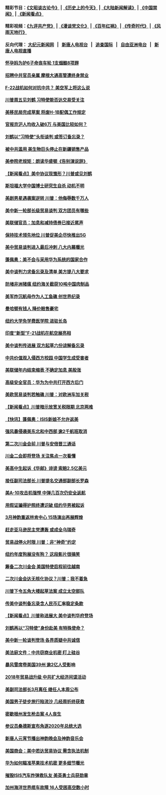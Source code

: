 #### 精彩节目：[《文昭谈古论今》](http://155.138.205.71/wenzhao) | [《历史上的今天》](http://155.138.205.71/today-in-history) | [《大陆新闻解读》](http://155.138.205.71/ntdtv-comedy) | [《中国禁闻》](http://155.138.205.71/ntdtv-news) | [《新闻看点》](http://155.138.205.71/news-insight) 

 #### 精彩视频：[《九评共产党》](http://155.138.205.71:10000/videos/jiuping) | [《漫谈党文化》](http://155.138.205.71:10000/videos/mtdwh) | [《百年红祸》](http://155.138.205.71:10000/videos/bnhh) | [《传奇时代》](http://155.138.205.71:10000/videos/legend) | [《风雨天地行》](http://155.138.205.71:10000/videos/fytdx) 

 #### 反向代理： [大纪元新闻网](http://155.138.205.71:10080/) &nbsp;&nbsp;|&nbsp;&nbsp; [新唐人电视台](http://155.138.205.71:8000/) &nbsp;&nbsp;|&nbsp;&nbsp; [追查国际](http://155.138.205.71:10010/) &nbsp;&nbsp;|&nbsp;&nbsp; [自由亚洲电台](http://155.138.205.71:9800/) &nbsp;&nbsp;|&nbsp;&nbsp; [新唐人电视直播](http://155.138.205.71/) 

#### [怀孕妈为护6子命丧车轮 1支烟酿8项罪](../pages/nsc412/n11064137.md?t=02221837) 

#### [招聘中共官员亲属 摩根大通高管遭终身禁业](../pages/nsc412/n11062061.md?t=02221837) 

#### [F-22战机如何对抗中共？ 美空军上将这么说](../pages/nsc412/n11063375.md?t=02221837) 

#### [川普周五见刘鹤 习特使能否达交易受关注](../pages/nsc412/n11062258.md?t=02221837) 

#### [美移民局完成草案 将废H-1B配偶工作规定](../pages/nsc412/n11061934.md?t=02221837) 

#### [官报京沪人均收入破6万 与美国比较如何？](../pages/nsc412/n11061157.md?t=02221837) 

#### [刘鹤以“习特使”头衔谈判 或签订备忘录？](../pages/nsc412/n11061744.md?t=02221837) 

#### [被中共滥用 美生物巨头停止在新疆销售产品](../pages/nsc412/n11061628.md?t=02221837) 

#### [美参院老规矩：朗读华盛顿《告别演说辞》](../pages/nsc412/n11061660.md?t=02221837) 

#### [【新闻看点】美中协议现雏形？川普或见刘鹤](../pages/nsc412/n11061396.md?t=02221837) 

#### [斯坦福大学中国博士研究生自杀 动机不明](../pages/nsc412/n11061563.md?t=02221837) 

#### [美剧男星遇袭案逆转 川普：他侮辱数千万人](../pages/nsc412/n11061494.md?t=02221837) 

#### [美中新一轮部长级贸易谈判 双方团员有哪些](../pages/nsc412/n11061476.md?t=02221837) 

#### [美联储官员：加息和减持债券已接近尾声](../pages/nsc412/n11061164.md?t=02221837) 

#### [保持技术领先地位 川普促美企尽快推出5G](../pages/nsc412/n11061363.md?t=02221837) 

#### [美中贸易谈判进入最后冲刺 八大内幕曝光](../pages/nsc412/n11061198.md?t=02221837) 

#### [蓬佩奥：美不会与采用华为系统的国家合作](../pages/nsc412/n11061146.md?t=02221837) 

#### [美中谈判力求备忘录及清单 美方提八大要求](../pages/nsc412/n11060804.md?t=02221837) 

#### [防堵非洲猪瘟 纽约海关截获10吨中国肉制品](../pages/nsc412/n11060084.md?t=02221837) 

#### [美军炸沉航母作为人工鱼礁 创世界纪录](../pages/nsc412/n11060575.md?t=02221837) 

#### [曼哈顿有钱人 降价赔售豪宅](../pages/nsc412/n11060031.md?t=02221837) 

#### [纽约大学免学费医学院 进驻长岛](../pages/nsc412/n11060097.md?t=02221837) 

#### [印度“新型”F-21战机在航空展亮相](../pages/nsc412/n11060186.md?t=02221837) 

#### [美中谈判传进展 双方起草六份谅解备忘录](../pages/nsc412/n11059856.md?t=02221837) 

#### [中共价值观入侵西方校园 中国学生成受害者](../pages/nsc412/n11059340.md?t=02221837) 

#### [美联储年内结束缩表 不确定加息 美股涨](../pages/nsc412/n11059270.md?t=02221837) 

#### [高级安全官员：华为为中共打开西方后门](../pages/nsc412/n11059100.md?t=02221837) 

#### [美欧贸易谈判若触礁 川普：对欧洲车加关税](../pages/nsc412/n11059114.md?t=02221837) 

#### [【新闻看点】川普暗示放宽关税限期 北京两难](../pages/nsc412/n11058764.md?t=02221837) 

#### [【快讯】蓬佩奥：ISIS新娘不允许返美](../pages/nsc412/n11058959.md?t=02221837) 

#### [强风暴侵袭美东北和中西部 逾2千航班取消](../pages/nsc412/n11058756.md?t=02221837) 

#### [第二次川金会前 川普与安倍晋三通话](../pages/nsc412/n11058939.md?t=02221837) 

#### [川金二会即将登场 关注焦点一次看懂](../pages/nsc412/n11058793.md?t=02221837) 

#### [美高中生起诉《华邮》诽谤 索赔2.5亿美元](../pages/nsc412/n11058279.md?t=02221837) 

#### [接任副司法部长 川普提名交通部副部长罗森](../pages/nsc412/n11058020.md?t=02221837) 

#### [美A-10攻击机强悍 中弹几百次仍安全返航](../pages/nsc412/n11057876.md?t=02221837) 

#### [用假证骗得护照终遭识破 纽约华男被起诉](../pages/nsc412/n11057256.md?t=02221837) 

#### [3月神韵重返林肯中心 15场演出再展辉煌](../pages/nsc412/n11057267.md?t=02221837) 

#### [赶走亚马逊民主党遭轰 或成全乌瑞奇](../pages/nsc412/n11057196.md?t=02221837) 

#### [贸易战停火时限 川普：非“神奇”约定](../pages/nsc412/n11056584.md?t=02221837) 

#### [纽约年度狗展没有狗？ 这段影片很搞笑](../pages/nsc412/n11057139.md?t=02221837) 

#### [筹备二次川金会 美国特使启程前往越南](../pages/nsc412/n11056751.md?t=02221837) 

#### [二次川金会达无核化协议？川普：我不着急](../pages/nsc412/n11056688.md?t=02221837) 

#### [川普下令五角大楼起草法案 成立太空部队](../pages/nsc412/n11056589.md?t=02221837) 

#### [传美中谈判备忘录含人民币汇率稳定条款](../pages/nsc412/n11056343.md?t=02221837) 

#### [【新闻看点】川普称进展大 美中谈判华府登场](../pages/nsc412/n11056046.md?t=02221837) 

#### [刘鹤再以“习特使”身份赴美 有特殊使命？](../pages/nsc412/n11055937.md?t=02221837) 

#### [美中新一轮谈判登场 各界质疑中共诚信](../pages/nsc412/n11056303.md?t=02221837) 

#### [美法庭文件：中共窃商业机密 盯上硅谷](../pages/nsc412/n11056260.md?t=02221837) 

#### [暴风雪席卷美国39州 逾2亿人受影响](../pages/nsc412/n11056079.md?t=02221837) 

#### [2018年贸易战升级 中共扩大经济间谍活动](../pages/nsc412/n11056018.md?t=02221837) 

#### [美副司法部长3月离任 继任人本周公布](../pages/nsc412/n11055968.md?t=02221837) 

#### [美国男子徒步旅行陷流沙 几经周折终获救](../pages/nsc412/n11055534.md?t=02221837) 

#### [密歇根州发生枪击案 4人丧生](../pages/nsc412/n11055752.md?t=02221837) 

#### [参议员桑德斯宣布角逐2020年总统大选](../pages/nsc412/n11055758.md?t=02221837) 

#### [新唐人元宵节播出神韵晚会及神韵音乐会](../pages/nsc412/n11043038.md?t=02221837) 

#### [美国商会：美中若达贸易协议 需含执法机制](../pages/nsc412/n11054711.md?t=02221837) 

#### [华为如何瞄准苹果技术机密 更多细节曝光](../pages/nsc412/n11054354.md?t=02221837) 

#### [摧毁ISIS汽车炸弹救队友 美英勇士兵获勋章](../pages/nsc412/n11055283.md?t=02221837) 

#### [加州海洋世界缆车故障 16人受困高空数小时](../pages/nsc412/n11055284.md?t=02221837) 

